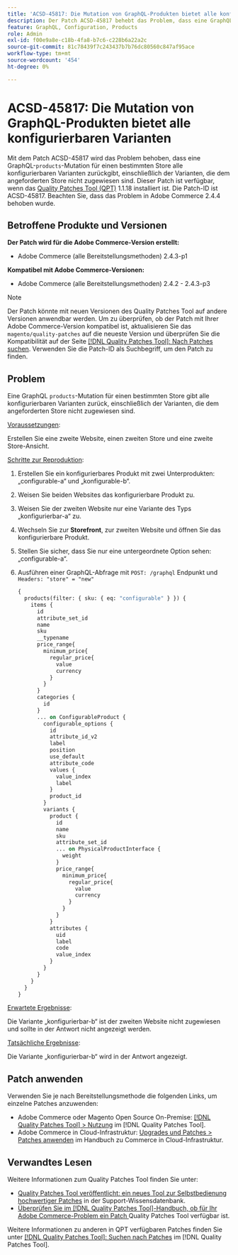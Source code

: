 ```yaml
---
title: 'ACSD-45817: Die Mutation von GraphQL-Produkten bietet alle konfigurierbaren Varianten'
description: Der Patch ACSD-45817 behebt das Problem, dass eine GraphQL „products“-Mutation für einen bestimmten Store alle konfigurierbaren Varianten zurückgibt, einschließlich der Varianten, die dem angeforderten Store nicht zugewiesen sind. Dieser Patch ist verfügbar, wenn das [Quality Patches Tool (QPT)](https://experienceleague.adobe.com/de/docs/commerce-knowledge-base/kb/announcements/commerce-announcements/magento-quality-patches-released-new-tool-to-self-serve-quality-patches) 1.1.18 installiert ist. Die Patch-ID ist ACSD-45817. Beachten Sie, dass das Problem in Adobe Commerce 2.4.4 behoben wurde.
feature: GraphQL, Configuration, Products
role: Admin
exl-id: f00e9a8e-c18b-4fa8-b7c6-c228b6a22a2c
source-git-commit: 81c78439f7c243437b7b76dc80560c847af95ace
workflow-type: tm+mt
source-wordcount: '454'
ht-degree: 0%

---
```


# ACSD-45817: Die Mutation von GraphQL-Produkten bietet alle konfigurierbaren Varianten

Mit dem Patch ACSD-45817 wird das Problem behoben, dass eine GraphQL-`products`-Mutation für einen bestimmten Store alle konfigurierbaren Varianten zurückgibt, einschließlich der Varianten, die dem angeforderten Store nicht zugewiesen sind. Dieser Patch ist verfügbar, wenn das [Quality Patches Tool (QPT)](https://experienceleague.adobe.com/de/docs/commerce-knowledge-base/kb/announcements/commerce-announcements/magento-quality-patches-released-new-tool-to-self-serve-quality-patches) 1.1.18 installiert ist. Die Patch-ID ist ACSD-45817. Beachten Sie, dass das Problem in Adobe Commerce 2.4.4 behoben wurde.

## Betroffene Produkte und Versionen

**Der Patch wird für die Adobe Commerce-Version erstellt:**

* Adobe Commerce (alle Bereitstellungsmethoden) 2.4.3-p1

**Kompatibel mit Adobe Commerce-Versionen:**

* Adobe Commerce (alle Bereitstellungsmethoden) 2.4.2 - 2.4.3-p3

>[!NOTE]
>
>Der Patch könnte mit neuen Versionen des Quality Patches Tool auf andere Versionen anwendbar werden. Um zu überprüfen, ob der Patch mit Ihrer Adobe Commerce-Version kompatibel ist, aktualisieren Sie das `magento/quality-patches` auf die neueste Version und überprüfen Sie die Kompatibilität auf der Seite [[!DNL Quality Patches Tool]: Nach Patches suchen](https://experienceleague.adobe.com/de/docs/commerce-knowledge-base/kb/announcements/commerce-announcements/magento-quality-patches-released-new-tool-to-self-serve-quality-patches). Verwenden Sie die Patch-ID als Suchbegriff, um den Patch zu finden.

## Problem

Eine GraphQL `products`-Mutation für einen bestimmten Store gibt alle konfigurierbaren Varianten zurück, einschließlich der Varianten, die dem angeforderten Store nicht zugewiesen sind.

<u>Voraussetzungen</u>:

Erstellen Sie eine zweite Website, einen zweiten Store und eine zweite Store-Ansicht.

<u>Schritte zur Reproduktion</u>:

1. Erstellen Sie ein konfigurierbares Produkt mit zwei Unterprodukten: „configurable-a“ und „konfigurable-b“.
1. Weisen Sie beiden Websites das konfigurierbare Produkt zu.
1. Weisen Sie der zweiten Website nur eine Variante des Typs „konfigurierbar-a“ zu.
1. Wechseln Sie zur **Storefront**, zur zweiten Website und öffnen Sie das konfigurierbare Produkt.
1. Stellen Sie sicher, dass Sie nur eine untergeordnete Option sehen: „configurable-a“.
1. Ausführen einer GraphQL-Abfrage mit `POST: /graphql` Endpunkt und `Headers: "store" = "new"`

   ```GraphQL
   {
     products(filter: { sku: { eq: "configurable" } }) {
       items {
         id
         attribute_set_id
         name
         sku
         __typename
         price_range{
           minimum_price{
             regular_price{
               value
               currency
             }
           }
         }
         categories {
           id
         }
         ... on ConfigurableProduct {
           configurable_options {
             id
             attribute_id_v2
             label
             position
             use_default
             attribute_code
             values {
               value_index
               label
             }
             product_id
           }
           variants {
             product {
               id
               name
               sku
               attribute_set_id
               ... on PhysicalProductInterface {
                 weight
               }
               price_range{
                 minimum_price{
                   regular_price{
                     value
                     currency
                   }
                 }
               }
             }
             attributes {
               uid
               label
               code
               value_index
             }
           }
         }
       }
     }
   }
   ```

<u>Erwartete Ergebnisse</u>:

Die Variante „konfigurierbar-b“ ist der zweiten Website nicht zugewiesen und sollte in der Antwort nicht angezeigt werden.

<u>Tatsächliche Ergebnisse</u>:

Die Variante „konfigurierbar-b“ wird in der Antwort angezeigt.

## Patch anwenden

Verwenden Sie je nach Bereitstellungsmethode die folgenden Links, um einzelne Patches anzuwenden:

* Adobe Commerce oder Magento Open Source On-Premise: [[!DNL Quality Patches Tool] > Nutzung](/help/tools/quality-patches-tool/usage.md) im [!DNL Quality Patches Tool].
* Adobe Commerce in Cloud-Infrastruktur: [Upgrades und Patches > Patches anwenden](https://experienceleague.adobe.com/docs/commerce-cloud-service/user-guide/develop/upgrade/apply-patches.html?lang=de) im Handbuch zu Commerce in Cloud-Infrastruktur.

## Verwandtes Lesen

Weitere Informationen zum Quality Patches Tool finden Sie unter:

* [Quality Patches Tool veröffentlicht: ein neues Tool zur Selbstbedienung hochwertiger Patches](https://experienceleague.adobe.com/de/docs/commerce-knowledge-base/kb/announcements/commerce-announcements/magento-quality-patches-released-new-tool-to-self-serve-quality-patches) in der Support-Wissensdatenbank.
* [Überprüfen Sie im [!DNL Quality Patches Tool]-Handbuch, ob für Ihr Adobe Commerce-Problem ein Patch ](/help/tools/quality-patches-tool/patches-available-in-qpt/check-patch-for-magento-issue-with-magento-quality-patches.md) Quality Patches Tool verfügbar ist.

Weitere Informationen zu anderen in QPT verfügbaren Patches finden Sie unter [[!DNL Quality Patches Tool]: Suchen nach Patches](https://experienceleague.adobe.com/tools/commerce-quality-patches/index.html?lang=de) im [!DNL Quality Patches Tool].
